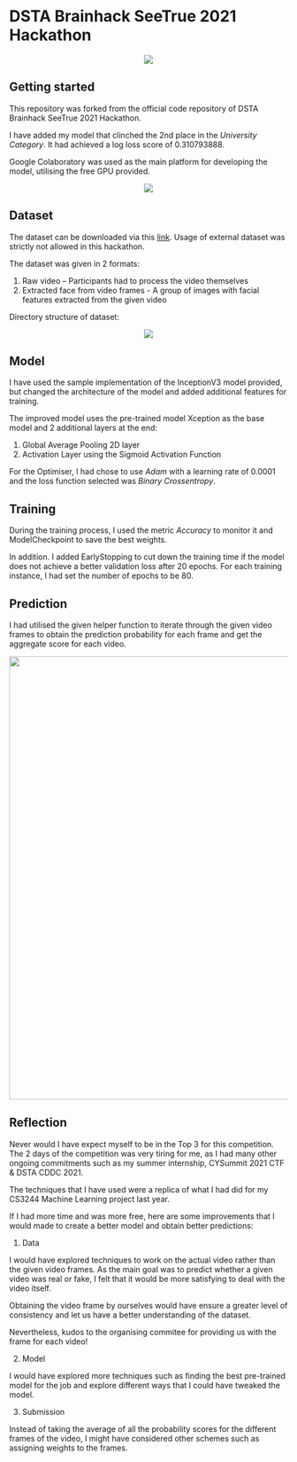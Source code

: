 # DSTA Brainhack SeeTrue 2021 Hackathon  


<p align="center">
  <img src="https://www.dsta.gov.sg/images/default-source/brainhack/seetrue-workshop-logo.png">
</p>


## Getting started

This repository was forked from the official code repository of DSTA Brainhack SeeTrue 2021 Hackathon.

I have added my model that clinched the 2nd place in the *University Category*. It had achieved a log loss score of 0.310793888.

Google Colaboratory was used as the main platform for developing the model, utilising the free GPU provided.


<p align="center">
  <img src="https://i.ibb.co/bRRrLGB/Top-3.jpg">
</p> 


## Dataset

The dataset can be downloaded via this [link](https://bit.ly/3w0xyBl). Usage of external dataset was strictly not allowed in this hackathon.

The dataset was given in 2 formats: 
1) Raw video – Participants had to process the video themselves
2) Extracted face from video frames - A group of images with facial features extracted from the given video


Directory structure of dataset:

<p align="center">
  <img src="https://i.ibb.co/b2q34PX/directory.png" />
</p>

## Model

I have used the sample implementation of the InceptionV3 model provided, but changed the architecture of the model and added additional features for training.

The improved model uses the pre-trained model Xception as the base model and 2 additional layers at the end:
1) Global Average Pooling 2D layer
2) Activation Layer using the Sigmoid Activation Function

For the Optimiser, I had chose to use *Adam* with a learning rate of 0.0001 and the loss function selected was *Binary Crossentropy*.


## Training

During the training process, I used the metric *Accuracy* to monitor it and ModelCheckpoint to save the best weights.

In addition. I added EarlyStopping to cut down the training time if the model does not achieve a better validation loss after 20 epochs. 
For each training instance, I had set the number of epochs to be 80.


## Prediction

I had utilised the given helper function to iterate through the given video frames to obtain the prediction probability for each frame and get the aggregate score for each video.


<p align="center">
  <img src="https://i.ibb.co/4SpsfBP/save-csv.png" width="600" height="800"/>
</p>


## Reflection

Never would I have expect myself to be in the Top 3 for this competition. The 2 days of the competition was very tiring for me, as I had many other ongoing commitments such as my summer internship, CYSummit 2021 CTF & DSTA CDDC 2021.

The techniques that I have used were a replica of what I had did for my CS3244 Machine Learning project last year.

If I had more time and was more free, here are some improvements that I would made to create a better model and obtain better predictions:


1) Data

I would have explored techniques to work on the actual video rather than the given video frames. As the main goal was to predict whether a given video was real or fake, I felt that it would be more satisfying to deal with the video itself.

Obtaining the video frame by ourselves would have ensure a greater level of consistency and let us have a better understanding of the dataset.

Nevertheless, kudos to the organising commitee for providing us with the frame for each video!


2) Model

I would have explored more techniques such as finding the best pre-trained model for the job and explore different ways that I could have tweaked the model.


3) Submission

Instead of taking the average of all the probability scores for the different frames of the video, I might have considered other schemes such as assigning weights to the frames.
